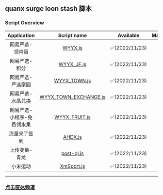 ## quanx surge loon stash 脚本
### Script Overview

|                   Application                   |                                           Script name                                           |   Available   | Maintenance |
|:-----------------------------------------------:|:-----------------------------------------------------------------------------------------------:|:-------------:|:-----------:|
|                      网易严选-领鸡蛋                       |               [WYYX.js](https://github.com/xzxxn777/quanx/blob/main/WYYX/WYYX.js)               | ✅(2022/11/23) |      ✅      |
|                      网易严选-积分                       |            [WYYX_JF.js](https://github.com/xzxxn777/quanx/blob/main/WYYX/WYYX_JF.js)            | ✅(2022/11/23) |      ✅      |
|                       网易严选-严选家园                       |          [WYYX_TOWN.js](https://github.com/xzxxn777/quanx/blob/main/WYYX/WYYX_TOWN.js)          | ✅(2022/11/23) |      ✅      |
|                      网易严选-水晶兑换                       | [WYYX_TOWN_EXCHANGE.js](https://github.com/xzxxn777/quanx/blob/main/WYYX/WYYX_TOWN_EXCHANGE.js) | ✅(2022/11/23) |      ✅      |
|                     网易严选-小程序-免费领水果                      |         [WYYX_FRUIT.js](https://github.com/xzxxn777/quanx/blob/main/WYYX/WYYX_FRUIT.js)         | ✅(2022/11/23) |      ✅      |
|        流量来了签到         |               [AHDX.js](https://github.com/xzxxn777/quanx/blob/main/AHDX/AHDX.js)               | ✅(2022/11/23) |      ✅      |
|                      上传变量-青龙                       |            [post-ql.js](https://github.com/xzxxn777/quanx/blob/main/AHDX/post-ql.js)            | ✅(2022/11/23) |      ✅️      |
|                      小米运动                       |            [XmSport.js](https://github.com/xzxxn777/quanx/blob/main/XmSport/XmSport.js)            | ✅(2022/11/23) |      ✅️      |

------
### [点击直达频道](https://t.me/xzxxn777)